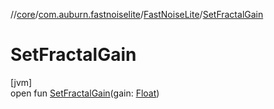 //[core](../../../index.md)/[com.auburn.fastnoiselite](../index.md)/[FastNoiseLite](index.md)/[SetFractalGain](-set-fractal-gain.md)

# SetFractalGain

[jvm]\
open fun [SetFractalGain](-set-fractal-gain.md)(gain: [Float](https://kotlinlang.org/api/latest/jvm/stdlib/kotlin/-float/index.html))
